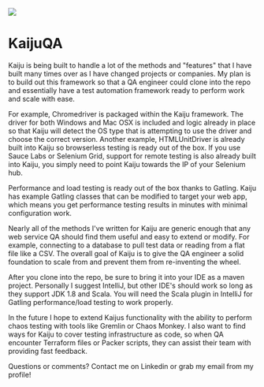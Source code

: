 ![](https://i.pinimg.com/originals/16/72/c9/1672c9908cc1fc56b168fca54613c142.jpg)
# KaijuQA
Kaiju is being built to handle a lot of the methods and "features" that I have built many times over as I have changed projects or companies. My plan is to build out this framework so that a QA engineer could clone into the repo and essentially have a test automation framework ready to perform work and scale with ease.

For example, Chromedriver is packaged within the Kaiju framework. The driver for both Windows and Mac OSX is included and logic already in place so that Kaiju will detect the OS type that is attempting to use the driver and choose the correct version. Another example, HTMLUnitDriver is already built into Kaiju so browserless testing is ready out of the box. If you use Sauce Labs or Selenium Grid, support for remote testing is also already built into Kaiju, you simply need to point Kaiju towards the IP of your Selenium hub.

Performance and load testing is ready out of the box thanks to Gatling. Kaiju has example Gatling classes that can be modified to target your web app, which means you get performance testing results in minutes with minimal configuration work.

Nearly all of the methods I've written for Kaiju are generic enough that any web service QA should find them useful and easy to extend or modify. For example, connecting to a database to pull test data or reading from a flat file like a CSV. The overall goal of Kaiju is to give the QA engineer a solid foundation to scale from and prevent them from re-inventing the wheel.

After you clone into the repo, be sure to bring it into your IDE as a maven project. Personally I suggest IntelliJ, but other IDE's should work so long as they support JDK 1.8 and Scala. You will need the Scala plugin in IntelliJ for Gatling performance/load testing to work properly.

In the future I hope to extend Kaijus functionality with the ability to perform chaos testing with tools like Gremlin or Chaos Monkey. I also want to find ways for Kaiju to cover testing infrastructure as code, so when QA encounter Terraform files or Packer scripts, they can assist their team with providing fast feedback.

Questions or comments? Contact me on Linkedin or grab my email from my profile!



